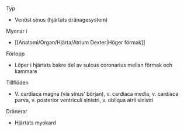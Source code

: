Typ
- Venöst sinus (hjärtats dränagesystem)

Mynnar i
- [[Anatomi/Organ/Hjärta/Atrium Dexter|Höger förmak]]

Förlopp
- Löper i hjärtats bakre del av sulcus coronarius mellan förmak och kammare

Tillflöden
- V. cardiaca magna (via sinus’ början), v. cardiaca media, v. cardiaca parva, v. posterior ventriculi sinistri, v. obliqua atrii sinistri

Dränerar
- Hjärtats myokard
